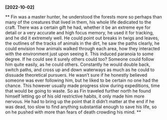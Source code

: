 **[2022-10-02]**

** 
Fin was a master hunter, he understood the forests more so perhaps than many of the creatures that lived in them, his whole life dedicated to the craft. There was a certain gift he had, whether it be an extreme eye for detail or a very accurate and high focus memory, he used it for tracking, and he did it extremely well. He could point out breaks in twigs and leaves, the outlines of the tracks of animals in the dirt, he saw the paths clearly, he could envision how animals walked through each area, how they interacted with the environment just upon seeing it. This induced paranoia to some degree. If he could see it surely others could too? Someone could follow him quite easily, as he could others. Constantly he would double back, switch paths, and cross up and down waterways as much as he could to dissuade theoretical pursuers. He wasn’t sure if he honestly believed someone was ever following him, but he liked to be certain no one had the chance. This however usually made progress slow during expeditions, time that would be going to waste. So as Fin traveled further north he found himself letting go of his old restrictive habits, it only made him more nervous. He had to bring up the point that it didn’t matter at the end if he was dead, too slow to find anything substantial enough to save his life, so on he pushed with more than fears of death crowding his mind. 
**